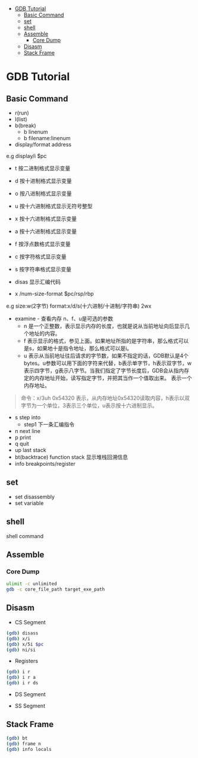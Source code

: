 * [GDB Tutorial](#gdb-tutorial)
	* [Basic Command](#basic-command)
	* [set](#set)
	* [shell](#shell)
	* [Assemble](#assemble)
		* [Core Dump](#core-dump)
	* [Disasm](#disasm)
	* [Stack Frame](#stack-frame)

# GDB Tutorial

## Basic Command

- r(run)
- l(list)
- b(break)
   - b linenum
   - b filename:linenum
- display/format address

e.g display/i $pc

-   t 按二进制格式显示变量
-   d 按十进制格式显示变量
-   o 按八进制格式显示变量
-   u 按十六进制格式显示无符号整型
-   x 按十六进制格式显示变量
-   a 按十六进制格式显示变量
-   f 按浮点数格式显示变量
-   c 按字符格式显示变量
-   s 按字符串格式显示变量

- disas 显示汇编代码


- x /num-size-format $pc/rsp/rbp

e.g size:w(2字节) format:x/d/s(十六进制/十进制/字符串)
            2wx

- examine - 查看内存
n、f、u是可选的参数
  - n 是一个正整数，表示显示内存的长度，也就是说从当前地址向后显示几个地址的内容。
  - f 表示显示的格式，参见上面。如果地址所指的是字符串，那么格式可以是s，如果地十是指令地址，那么格式可以是i。
  - u 表示从当前地址往后请求的字节数，如果不指定的话，GDB默认是4个bytes。u参数可以用下面的字符来代替，b表示单字节，h表示双字节，w表示四字节，g表示八字节。当我们指定了字节长度后，GDB会从指内存定的内存地址开始，读写指定字节，并把其当作一个值取出来。
表示一个内存地址。

> 命令：x/3uh 0x54320 表示，从内存地址0x54320读取内容，h表示以双字节为一个单位，3表示三个单位，u表示按十六进制显示。

- s 	step into
  - step1 下一条汇编指令
- n 	next line
- p 	print
- q   	quit
- up    last stack
- bt(backtrace)	function stack 显示堆栈回溯信息
- info  breakpoints/register

## set

-   set disassembly
-   set variable

## shell

shell command

## Assemble

### Core Dump

```bash
ulimit -c unlimited
gdb -c core_file_path target_exe_path
```
## Disasm

-   CS Segment

```bash
(gdb) disass
(gdb) x/i
(gdb) x/5i $pc
(gdb) ni/si
```

-   Registers

```bash
(gdb) i r
(gdb) i r a
(gdb) i r ds
```

-   DS Segment

-   SS Segment

## Stack Frame

```bash
(gdb) bt
(gdb) frame n
(gdb) info locals
```
